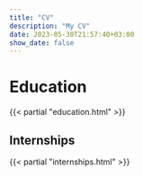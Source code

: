 ```yaml
---
title: "CV"
description: "My CV"
date: 2023-05-30T21:57:40+03:00
show_date: false
---
```

# Education
{{< partial "education.html" >}}
## Internships
{{< partial "internships.html" >}}
